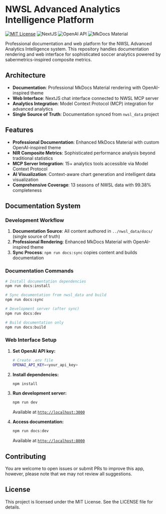 # NWSL Advanced Analytics Intelligence Platform

[![MIT License](https://img.shields.io/badge/License-MIT-green.svg)](LICENSE)
![NextJS](https://img.shields.io/badge/Built_with-NextJS-blue)
![OpenAI API](https://img.shields.io/badge/Powered_by-OpenAI_API-orange)
![MkDocs Material](https://img.shields.io/badge/Docs-MkDocs_Material-blue)

Professional documentation and web platform for the NWSL Advanced Analytics Intelligence system. This repository handles documentation rendering and web interface for sophisticated soccer analytics powered by sabermetrics-inspired composite metrics.

## Architecture

- **Documentation**: Professional MkDocs Material rendering with OpenAI-inspired theme
- **Web Interface**: NextJS chat interface connected to NWSL MCP server
- **Analytics Integration**: Model Context Protocol (MCP) integration for advanced analytics
- **Single Source of Truth**: Documentation synced from `nwsl_data` project

## Features

- **Professional Documentation**: Enhanced MkDocs Material with custom OpenAI-inspired theme
- **NIR Composite Metrics**: Sophisticated performance analysis beyond traditional statistics  
- **MCP Server Integration**: 15+ analytics tools accessible via Model Context Protocol
- **AI Visualization**: Context-aware chart generation and intelligent data visualization
- **Comprehensive Coverage**: 13 seasons of NWSL data with 99.38% completeness

## Documentation System

### Development Workflow

1. **Documentation Source**: All content authored in `../nwsl_data/docs/` (single source of truth)
2. **Professional Rendering**: Enhanced MkDocs Material with OpenAI-inspired theme
3. **Sync Process**: `npm run docs:sync` copies content and builds documentation

### Documentation Commands

```bash
# Install documentation dependencies
npm run docs:install

# Sync documentation from nwsl_data and build
npm run docs:sync

# Development server (after sync)
npm run docs:dev

# Build documentation only
npm run docs:build
```

### Web Interface Setup

1. **Set OpenAI API key:**
   ```bash
   # Create .env file
   OPENAI_API_KEY=<your_api_key>
   ```

2. **Install dependencies:**
   ```bash
   npm install
   ```

3. **Run development server:**
   ```bash
   npm run dev
   ```
   Available at [`http://localhost:3000`](http://localhost:3000)

4. **Access documentation:**
   ```bash
   npm run docs:dev
   ```
   Available at [`http://localhost:8000`](http://localhost:8000)

## Contributing

You are welcome to open issues or submit PRs to improve this app, however, please note that we may not review all suggestions.

## License

This project is licensed under the MIT License. See the LICENSE file for details.
